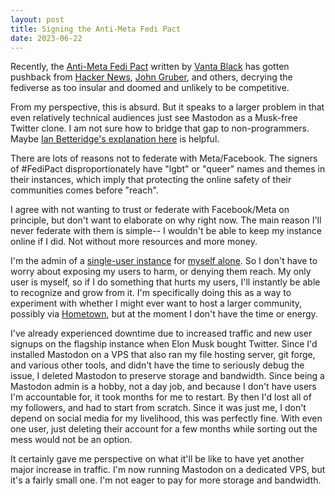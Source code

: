 ```yaml
---
layout: post
title: Signing the Anti-Meta Fedi Pact
date: 2023-06-22
---
```


Recently, the [Anti-Meta Fedi Pact](https://fedipact.online/) written by [Vanta Black](https://beach.city/@vantablack) has
gotten pushback from [Hacker
News](https://news.ycombinator.com/item?id=36384207), [John
Gruber](https://daringfireball.net/linked/2023/06/19/not-that-kind-of-open),
and others, decrying the fediverse as too insular and doomed and
unlikely to be competitive.

From my perspective, this is absurd. But it speaks to a larger problem
in that even relatively technical audiences just see Mastodon as a
Musk-free Twitter clone. I am not sure how to bridge that gap to
non-programmers. Maybe [Ian Betteridge's explanation
here](https://ianbetteridge.com/2023/06/21/meta-and-mastodon-whats-really-on-peoples-minds/)
is helpful.

There are lots of reasons not to federate with Meta/Facebook. The
signers of #FediPact disproportionately have "lgbt" or "queer" names
and themes in their instances, which imply that protecting the online
safety of their communities comes before "reach".

I agree with not wanting to trust or federate with Facebook/Meta on
principle, but don't want to elaborate on why right now. The main
reason I'll never federate with them is simple-- I wouldn't be able to
keep my instance online if I did. Not without more resources and more
money.

I'm the admin of a [single-user
instance](http://social.city-of-glass.net) for [myself
alone](http://social.city-of-glass.net/@cidney). So I don't have to
worry about exposing my users to harm, or denying them reach. My only
user is myself, so if I do something that hurts my users, I'll
instantly be able to recognize and grow from it. I'm specifically
doing this as a way to experiment with whether I might ever want to
host a larger community, possibly via
[Hometown](https://github.com/hometown-fork/hometown), but at the
moment I don't have the time or energy.

I've already experienced downtime due to increased traffic and new
user signups on the flagship instance when Elon Musk bought
Twitter. Since I'd installed Mastodon on a VPS that also ran my file
hosting server, git forge, and various other tools, and didn't have
the time to seriously debug the issue, I deleted Mastodon to preserve
storage and bandwidth. Since being a Mastodon admin is a hobby, not a
day job, and because I don't have users I'm accountable for, it took
months for me to restart. By then I'd lost all of my followers, and
had to start from scratch. Since it was just me, I don't depend on
social media for my livelihood, this was perfectly fine. With even one
user, just deleting their account for a few months while sorting out
the mess would not be an option.

It certainly gave me perspective on what it'll be like to have yet
another major increase in traffic. I'm now running Mastodon on a
dedicated VPS, but it's a fairly small one. I'm not eager to pay for
more storage and bandwidth. 

